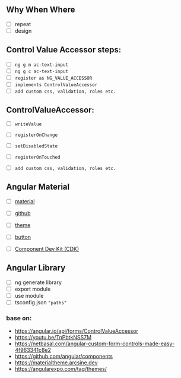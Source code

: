 ## Why When Where
- [ ] repeat
- [ ] design

## Control Value Accessor steps:
- [ ] `ng g m ac-text-input`
- [ ] `ng g c ac-text-input`
- [ ] `register as NG_VALUE_ACCESSOR`
- [ ] `implements ControlValueAccessor`
- [ ] `add custom css, validation, roles etc.`

## ControlValueAccessor:
- [ ] `writeValue`
- [ ] `registerOnChange`
- [ ] `setDisabledState`
- [ ] `registerOnTouched`
- [ ] `add custom css, validation, roles etc.`



## Angular Material
- [ ] [material](https://material.angular.io)
- [ ] [github](https://github.com/angular/components)
- [ ] [theme](https://materialtheme.arcsine.dev)
- [ ] [button](https://material.angular.io/components/button/overview) 
- [ ] [Component Dev Kit (CDK)](https://material.angular.io/cdk/categories)


## Angular Library
- [ ] ng generate library
- [ ] export module
- [ ] use module
- [ ] tsconfig.json `"paths"`

### base on:
- https://angular.io/api/forms/ControlValueAccessor
- https://youtu.be/TnPbtkNSS7M
- https://netbasal.com/angular-custom-form-controls-made-easy-4f963341c8e2
- https://github.com/angular/components
- https://materialtheme.arcsine.dev
- https://angularexpo.com/tag/themes/
